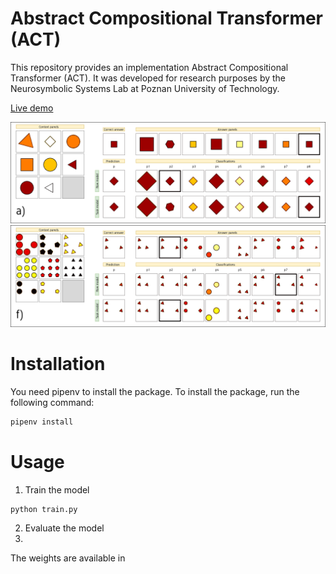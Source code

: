 # Abstract Compositional Transformer (ACT)

This repository provides an implementation Abstract Compositional Transformer (ACT).
It was developed for research purposes by the Neurosymbolic Systems Lab at Poznan University of Technology.

[Live demo](https://huggingface.co/spaces/jkwiatkowski/raven)

![example](images/example.png)
![example_2](images/example_2.png)

# Installation

You need pipenv to install the package. To install the package, run the following command:

```bash
pipenv install
```

# Usage

1. Train the model

```bash
python train.py
```

2. Evaluate the model
3. 
The weights are available in 

